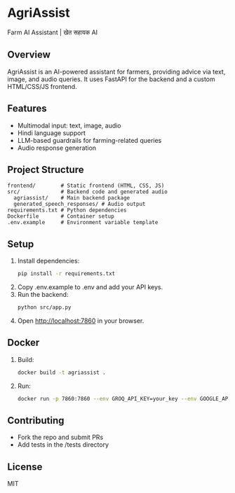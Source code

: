 # AgriAssist

Farm AI Assistant | खेत सहायक AI

## Overview
AgriAssist is an AI-powered assistant for farmers, providing advice via text, image, and audio queries. It uses FastAPI for the backend and a custom HTML/CSS/JS frontend.

## Features
- Multimodal input: text, image, audio
- Hindi language support
- LLM-based guardrails for farming-related queries
- Audio response generation

## Project Structure
```
frontend/        # Static frontend (HTML, CSS, JS)
src/             # Backend code and generated audio
  agriassist/    # Main backend package
  generated_speech_responses/ # Audio output
requirements.txt # Python dependencies
Dockerfile       # Container setup
.env.example     # Environment variable template
```

## Setup
1. Install dependencies:
   ```bash
   pip install -r requirements.txt
   ```
2. Copy .env.example to .env and add your API keys.
3. Run the backend:
   ```bash
   python src/app.py
   ```
4. Open [http://localhost:7860](http://localhost:7860) in your browser.

## Docker
1. Build:
   ```bash
   docker build -t agriassist .
   ```
2. Run:
   ```bash
   docker run -p 7860:7860 --env GROQ_API_KEY=your_key --env GOOGLE_API_KEY=your_key agriassist
   ```

## Contributing
- Fork the repo and submit PRs
- Add tests in the /tests directory

## License
MIT